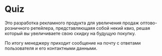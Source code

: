 # Quiz

Это разработка рекламного продукта для увеличения продаж оптово-розничного ретейлера, представляющаяя собой некий квиз, решая который вы увеличиваете свою скидку на будущую покупку.

По итогу менеджеру приходит сообщение на почту с ответами пользователя и его контактными данными.
